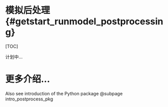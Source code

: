 模拟后处理 {#getstart_runmodel_postprocessing}
======================================================

[TOC]

计划中...

# 更多介绍...
Also see introduction of the Python package @subpage intro_postprocess_pkg